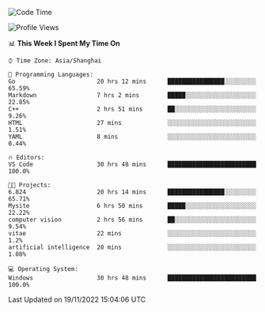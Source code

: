 <!--START_SECTION:waka-->
![Code Time](http://img.shields.io/badge/Code%20Time-366%20hrs%2010%20mins-blue)

![Profile Views](http://img.shields.io/badge/Profile%20Views-3-blue)

📊 **This Week I Spent My Time On** 

```text
⌚︎ Time Zone: Asia/Shanghai

💬 Programming Languages: 
Go                       20 hrs 12 mins      ████████████████░░░░░░░░░   65.59% 
Markdown                 7 hrs 2 mins        █████░░░░░░░░░░░░░░░░░░░░   22.85% 
C++                      2 hrs 51 mins       ██░░░░░░░░░░░░░░░░░░░░░░░   9.26% 
HTML                     27 mins             ░░░░░░░░░░░░░░░░░░░░░░░░░   1.51% 
YAML                     8 mins              ░░░░░░░░░░░░░░░░░░░░░░░░░   0.44%

🔥 Editors: 
VS Code                  30 hrs 48 mins      █████████████████████████   100.0%

🐱‍💻 Projects: 
6.824                    20 hrs 14 mins      ████████████████░░░░░░░░░   65.71% 
Mysite                   6 hrs 50 mins       █████░░░░░░░░░░░░░░░░░░░░   22.22% 
computer vision          2 hrs 56 mins       ██░░░░░░░░░░░░░░░░░░░░░░░   9.54% 
vitae                    22 mins             ░░░░░░░░░░░░░░░░░░░░░░░░░   1.2% 
artificial intelligence  20 mins             ░░░░░░░░░░░░░░░░░░░░░░░░░   1.08%

💻 Operating System: 
Windows                  30 hrs 48 mins      █████████████████████████   100.0%

```


 Last Updated on 19/11/2022 15:04:06 UTC
<!--END_SECTION:waka-->